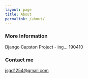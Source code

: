 ```yaml
---
layout: page
title: About
permalink: /about/
---
```


### More Information

Django Capston Project - ing... 190410

### Contact me

[jsgd1254@gmail.com](mailto:jsgd1254@gmail.com)
